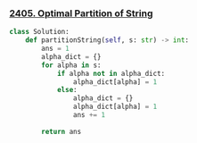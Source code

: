 ### [2405. Optimal Partition of String](https://leetcode.com/problems/optimal-partition-of-string)

```python
class Solution:
    def partitionString(self, s: str) -> int:
        ans = 1
        alpha_dict = {}
        for alpha in s:
            if alpha not in alpha_dict:
                alpha_dict[alpha] = 1
            else:
                alpha_dict = {}
                alpha_dict[alpha] = 1
                ans += 1
        
        return ans
```

